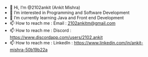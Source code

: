 - 👋 Hi, I’m @2102ankit (Ankit Mishra)
- 👀 I’m interested in Programming and Software Development
- 🌱 I’m currently learning Java and Front end Development <!---💞️ I’m looking to collaborate on ...--->
- 📫 How to reach me : Email    : 2102ankitm@gmail.com 
- 📫 How to reach me : Discord  : https://www.discordapp.com/users/2102.ankit
- 📫 How to reach me : LinkedIn : https://www.linkedin.com/in/ankit-mishra-50b19b22a

<!---
2102ankit/2102ankit is a ✨ special ✨ repository because its `README.md` (this file) appears on your GitHub profile.
You can click the Preview link to take a look at your changes.
--->
